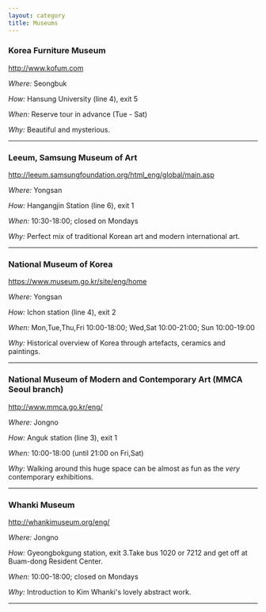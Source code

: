 ```yaml
---
layout: category
title: Museums 
---
```


### Korea Furniture Museum 

<http://www.kofum.com>

_Where:_ Seongbuk

_How:_ Hansung University (line 4), exit 5

_When:_ Reserve tour in advance (Tue - Sat)

_Why:_ Beautiful and mysterious.

------

### Leeum, Samsung Museum of Art

<http://leeum.samsungfoundation.org/html_eng/global/main.asp>

_Where:_ Yongsan

_How:_ Hangangjin Station (line 6), exit 1

_When:_ 10:30-18:00; closed on Mondays

_Why:_ Perfect mix of traditional Korean art and modern international art.

------

### National Museum of Korea

<https://www.museum.go.kr/site/eng/home>

_Where:_ Yongsan

_How:_ Ichon station (line 4), exit 2

_When:_ Mon,Tue,Thu,Fri 10:00-18:00; Wed,Sat 10:00-21:00; Sun 10:00-19:00

_Why:_ Historical overview of Korea through artefacts, ceramics and paintings.

------

### National Museum of Modern and Contemporary Art (MMCA Seoul branch)

<http://www.mmca.go.kr/eng/>

_Where:_ Jongno

_How:_ Anguk station (line 3), exit 1

_When:_ 10:00-18:00 (until 21:00 on Fri,Sat)

_Why:_ Walking around this huge space can be almost as fun as the _very_ contemporary exhibitions.

------

### Whanki Museum

<http://whankimuseum.org/eng/>

_Where:_ Jongno

_How:_ Gyeongbokgung station, exit 3.Take bus 1020 or 7212 and get off at Buam-dong Resident Center.

_When:_ 10:00-18:00; closed on Mondays

_Why:_ Introduction to Kim Whanki's lovely abstract work.

------
